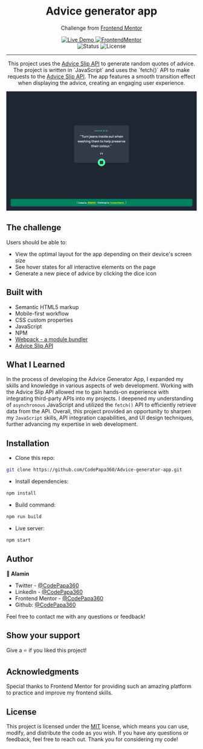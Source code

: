 <h1 align="center">Advice generator app</h1>
<div align="center">

Challenge from [Frontend Mentor](https://www.frontendmentor.io/challenges)

</div>

<!-- Badges -->
<div align="center">

<!-- Live -->
<a href="https://advice-generator-app-codepapa360.netlify.app/">
    <img src="https://custom-icon-badges.demolab.com/badge/Live%20Demo-blue?style=for-the-badge&logo=live360&labelColor=666666" alt="Live Demo" />
</a>

<!-- Frontend Mentor -->
<a href="https://www.frontendmentor.io/solutions/advice-generator-app-SHZi_xbXir">
    <img src="https://img.shields.io/badge/Frontendmentor-100000?style=for-the-badge&logo=frontendmentor&logoColor=white&labelColor=666666&color=2490A9"  alt="FrontendMentor">
</a>
</div>

<div align="center">
<!-- Status -->

<!-- <img src="https://img.shields.io/badge/Status-Incomplete-red?style=flat" alt="Status" /> -->

<img src="https://img.shields.io/badge/Status-Completed-success?style=flat" alt="Status" />

<!-- Liceensee -->
<img src="https://img.shields.io/badge/License-MIT-blue?style=flat" alt="License" />
</div>

<hr>

<div align="center">

<p>
This project uses the <a href="https://api.adviceslip.com/">Advice Slip API</a> to generate random quotes of advice. The project is written in `JavaScript` and uses the `fetch()` API to make requests to the <a href="https://api.adviceslip.com/">Advice Slip API</a>. The app features a smooth transition effect when displaying the advice, creating an engaging user experience.
</p>

<!-- Screenshot -->
<a align="center" href="https://advice-generator-app-codepapa360.netlify.app/">

![Screenshot](./screenshots/Advice-generator-app-screenshot-codepapa360.png)

</a>

</div>

## The challenge

Users should be able to:

- View the optimal layout for the app depending on their device's screen size
- See hover states for all interactive elements on the page
- Generate a new piece of advice by clicking the dice icon

## Built with

- Semantic HTML5 markup
- Mobile-first workflow
- CSS custom properties
- JavaScript
- NPM
- [Webpack - a module bundler](https://webpack.js.org/)
- [Advice Slip API](https://api.adviceslip.com/)

## What I Learned

In the process of developing the Advice Generator App, I expanded my skills and knowledge in various aspects of web development. Working with the Advice Slip API allowed me to gain hands-on experience with integrating third-party APIs into my projects. I deepened my understanding of `asynchronous` JavaScript and utilized the `fetch()` API to efficiently retrieve data from the API. Overall, this project provided an opportunity to sharpen my `JavaScript` skills, API integration capabilities, and UI design techniques, further advancing my expertise in web development.

## Installation

- Clone this repo:

```sh
git clone https://github.com/CodePapa360/Advice-generator-app.git
```

- Install dependencies:

```sh
npm install
```

- Build command:

```sh
npm run build
```

- Live server:

```sh
npm start
```

## Author

<b>👤 Alamin</b>

- Twitter - [@CodePapa360](https://www.twitter.com/CodePapa360)
- LinkedIn - [@CodePapa360](https://www.linkedin.com/in/codepapa360)
- Frontend Mentor - [@CodePapa360](https://www.frontendmentor.io/profile/CodePapa360)
- Github: [@CodePapa360](https://github.com/codepapa360)

Feel free to contact me with any questions or feedback!

## Show your support

Give a ⭐️ if you liked this project!

## Acknowledgments

Special thanks to Frontend Mentor for providing such an amazing platform to practice and improve my frontend skills.

## License

This project is licensed under the [MIT](https://github.com/CodePapa360/Advice-generator-app/blob/main/LICENSE.md) license, which means you can use, modify, and distribute the code as you wish. If you have any questions or feedback, feel free to reach out. Thank you for considering my code!
